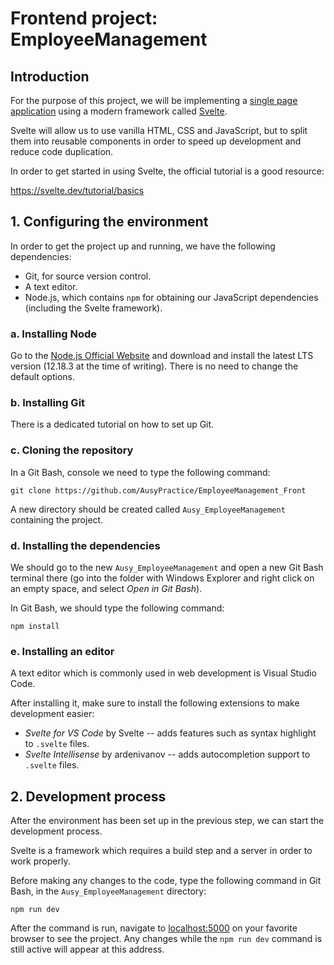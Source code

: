 # Frontend project: EmployeeManagement

## Introduction
For the purpose of this project, we will be implementing a [single page application](https://en.wikipedia.org/wiki/Single-page_application) using a modern framework called [Svelte](https://svelte.dev/).

Svelte will allow us to use vanilla HTML, CSS and JavaScript, but to split them into reusable components in order to speed up development and reduce code duplication.

In order to get started in using Svelte, the official tutorial is a good resource:

https://svelte.dev/tutorial/basics

## 1. Configuring the environment

In order to get the project up and running, we have the following dependencies:
 * Git, for source version control.
 * A text editor.
 * Node.js, which contains `npm` for obtaining our JavaScript dependencies (including the Svelte framework).

### a. Installing Node
Go to the [Node.js Official Website](https://nodejs.org/en/) and download and install the latest LTS version (12.18.3 at the time of writing). There is no need to change the default options.

### b. Installing Git
There is a dedicated tutorial on how to set up Git.

### c. Cloning the repository
In a Git Bash, console we need to type the following command:

```
git clone https://github.com/AusyPractice/EmployeeManagement_Front
```

A new directory should be created called `Ausy_EmployeeManagement` containing the project.

### d. Installing the dependencies

We should go to the new `Ausy_EmployeeManagement` and open a new Git Bash terminal there (go into the folder with Windows Explorer and right click on an empty space, and select _Open in Git Bash_). 

In Git Bash, we should type the following command:

```
npm install
```

### e. Installing an editor

A text editor which is commonly used in web development is Visual Studio Code.

After installing it, make sure to install the following extensions to make development easier:
- _Svelte for VS Code_ by  Svelte -- adds features such as syntax highlight to `.svelte` files.
- _Svelte Intellisense_ by ardenivanov -- adds autocompletion support to `.svelte` files.

## 2. Development process

After the environment has been set up in the previous step, we can start the development process.

Svelte is a framework which requires a build step and a server in order to work properly.

Before making any changes to the code, type the following command in Git Bash, in the `Ausy_EmployeeManagement` directory:
```
npm run dev
```

After the command is run, navigate to [localhost:5000](http://localhost:5000/) on your favorite browser to see the project. Any changes while the `npm run dev` command is still active will appear at this address.